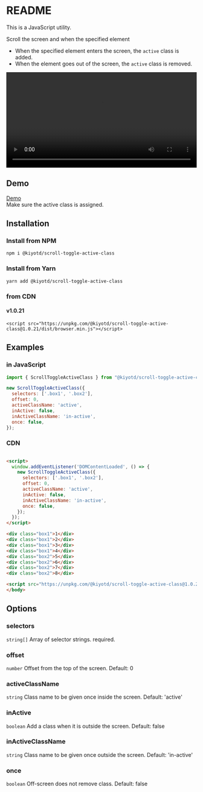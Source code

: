 # README

This is a JavaScript utility.

Scroll the screen and when the specified element

- When the specified element enters the screen, the `active` class is added.
- When the element goes out of the screen, the `active` class is removed.

<video controls src="https://user-images.githubusercontent.com/41136135/236068882-596be7ce-b542-4ec2-9a62-83636b7f3200.mp4" width="100%"></video>

## Demo

[Demo](https://docs.kiyotd.com/scroll-toggle-active-class/demo/)  
Make sure the active class is assigned.

## Installation

### Install from NPM

```shell
npm i @kiyotd/scroll-toggle-active-class
```

### Install from Yarn

```shell
yarn add @kiyotd/scroll-toggle-active-class
```

### from CDN

#### v1.0.21

```shell
<script src="https://unpkg.com/@kiyotd/scroll-toggle-active-class@1.0.21/dist/browser.min.js"></script>
````

## Examples

### in JavaScript

```javascript
import { ScrollToggleActiveClass } from "@kiyotd/scroll-toggle-active-class";

new ScrollToggleActiveClass({
  selectors: ['.box1', '.box2'],
  offset: 0,
  activeClassName: 'active',
  inActive: false,
  inActiveClassName: 'in-active',
  once: false,
});
```

### CDN

```html

<script>
  window.addEventListener('DOMContentLoaded', () => {
    new ScrollToggleActiveClass({
      selectors: ['.box1', '.box2'],
      offset: 0,
      activeClassName: 'active',
      inActive: false,
      inActiveClassName: 'in-active',
      once: false,
    });
  });
</script>

<div class="box1">1</div>
<div class="box1">2</div>
<div class="box1">3</div>
<div class="box1">4</div>
<div class="box2">5</div>
<div class="box2">6</div>
<div class="box2">7</div>
<div class="box2">8</div>

<script src="https://unpkg.com/@kiyotd/scroll-toggle-active-class@1.0.21/dist/browser.min.js"></script>
</body>
```

## Options

### selectors

`string[]`
Array of selector strings. required.

### offset

`number`
Offset from the top of the screen. Default: 0

### activeClassName

`string`
Class name to be given once inside the screen. Default: 'active'

### inActive

`boolean`
Add a class when it is outside the screen. Default: false

### inActiveClassName

`string`
Class name to be given once outside the screen. Default: 'in-active'

### once

`boolean`
Off-screen does not remove class. Default: false
